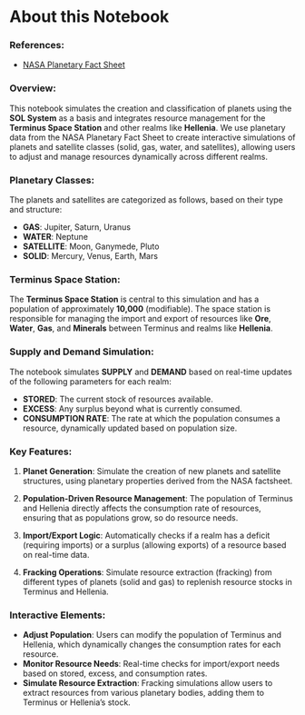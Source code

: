 # About this Notebook

### References:
- [NASA Planetary Fact Sheet](https://nssdc.gsfc.nasa.gov/planetary/factsheet/)

### Overview:
This notebook simulates the creation and classification of planets using the **SOL System** as a basis and integrates resource management for the **Terminus Space Station** and other realms like **Hellenia**. We use planetary data from the NASA Planetary Fact Sheet to create interactive simulations of planets and satellite classes (solid, gas, water, and satellites), allowing users to adjust and manage resources dynamically across different realms.

### Planetary Classes:
The planets and satellites are categorized as follows, based on their type and structure:

- **GAS**: Jupiter, Saturn, Uranus
- **WATER**: Neptune
- **SATELLITE**: Moon, Ganymede, Pluto
- **SOLID**: Mercury, Venus, Earth, Mars

### Terminus Space Station:
The **Terminus Space Station** is central to this simulation and has a population of approximately **10,000** (modifiable). The space station is responsible for managing the import and export of resources like **Ore**, **Water**, **Gas**, and **Minerals** between Terminus and realms like **Hellenia**.

### Supply and Demand Simulation:
The notebook simulates **SUPPLY** and **DEMAND** based on real-time updates of the following parameters for each realm:
- **STORED**: The current stock of resources available.
- **EXCESS**: Any surplus beyond what is currently consumed.
- **CONSUMPTION RATE**: The rate at which the population consumes a resource, dynamically updated based on population size.

### Key Features:
1. **Planet Generation**: Simulate the creation of new planets and satellite structures, using planetary properties derived from the NASA factsheet.
   
2. **Population-Driven Resource Management**: The population of Terminus and Hellenia directly affects the consumption rate of resources, ensuring that as populations grow, so do resource needs.

3. **Import/Export Logic**: Automatically checks if a realm has a deficit (requiring imports) or a surplus (allowing exports) of a resource based on real-time data.

4. **Fracking Operations**: Simulate resource extraction (fracking) from different types of planets (solid and gas) to replenish resource stocks in Terminus and Hellenia.

### Interactive Elements:
- **Adjust Population**: Users can modify the population of Terminus and Hellenia, which dynamically changes the consumption rates for each resource.
- **Monitor Resource Needs**: Real-time checks for import/export needs based on stored, excess, and consumption rates.
- **Simulate Resource Extraction**: Fracking simulations allow users to extract resources from various planetary bodies, adding them to Terminus or Hellenia’s stock.


